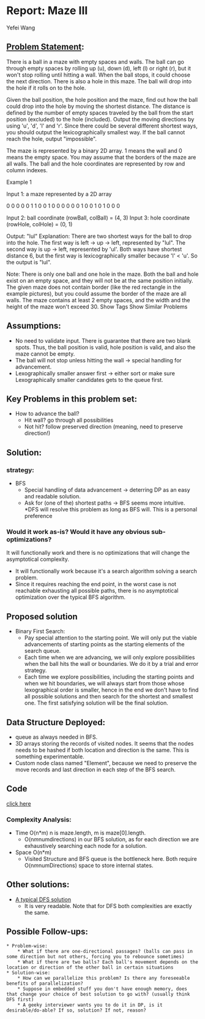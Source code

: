 # Report: Maze III

Yefei Wang

## [Problem Statement](https://leetcode.com/problems/the-maze-iii/#/description):
There is a ball in a maze with empty spaces and walls. The ball can go through empty spaces by rolling up (u), down (d), left (l) or right (r), but it won't stop rolling until hitting a wall. When the ball stops, it could choose the next direction. There is also a hole in this maze. The ball will drop into the hole if it rolls on to the hole.

Given the ball position, the hole position and the maze, find out how the ball could drop into the hole by moving the shortest distance. The distance is defined by the number of empty spaces traveled by the ball from the start position (excluded) to the hole (included). Output the moving directions by using 'u', 'd', 'l' and 'r'. Since there could be several different shortest ways, you should output the lexicographically smallest way. If the ball cannot reach the hole, output "impossible".

The maze is represented by a binary 2D array. 1 means the wall and 0 means the empty space. You may assume that the borders of the maze are all walls. The ball and the hole coordinates are represented by row and column indexes.

Example 1

Input 1: a maze represented by a 2D array

0 0 0 0 0
1 1 0 0 1
0 0 0 0 0
0 1 0 0 1
0 1 0 0 0

Input 2: ball coordinate (rowBall, colBall) = (4, 3)
Input 3: hole coordinate (rowHole, colHole) = (0, 1)

Output: "lul"
Explanation: There are two shortest ways for the ball to drop into the hole.
The first way is left -> up -> left, represented by "lul".
The second way is up -> left, represented by 'ul'.
Both ways have shortest distance 6, but the first way is lexicographically smaller because 'l' < 'u'. So the output is "lul".

Note:
There is only one ball and one hole in the maze.
Both the ball and hole exist on an empty space, and they will not be at the same position initially.
The given maze does not contain border (like the red rectangle in the example pictures), but you could assume the border of the maze are all walls.
The maze contains at least 2 empty spaces, and the width and the height of the maze won't exceed 30.
Show Tags
Show Similar Problems

## Assumptions:
* No need to validate input. There is guarantee that there are two blank spots. Thus, the ball position is valid, hole position is valid, and also the maze cannot be empty.
* The ball will not stop unless hitting the wall -> special handling for advancement.
* Lexographically smaller answer first -> either sort or make sure Lexographically smaller candidates gets to the queue first.

## Key Problems in this problem set:
* How to advance the ball?
	* Hit wall? go through all possibilities
	* Not hit? follow preserved direction (meaning, need to preserve direction!)

## Solution:

### strategy:
* BFS
	* Special handling of data advancement -> deterring DP as an easy and readable solution.
	* Ask for (one of the) shortest paths -> BFS seems more intuitive.
		*DFS will resolve this problem as long as BFS will. This is a personal preference

### Would it work as-is? Would it have any obvious sub-optimizations?
It will functionally work and there is no optimizations that will change the asymptotical complexity.
* It will functionally work because it's a search algorithm solving a search problem.
* Since it requires reaching the end point, in the worst case is not reachable exhausting all possible paths, there is no asymptotical optimization over the typical BFS algorithm.

## Proposed solution
* Binary First Search:
 	* Pay special attention to the starting point. We will only put the viable advancements of starting points as the starting elements of the search queue.
 	* Each time when we are advancing, we will only explore possibilities when the ball hits the wall or boundaries. We do it by a trial and error strategy.
 	* Each time we explore possibilities, including the starting points and when we hit boundaries, we will always start from those whose lexographical order is smaller, hence in the end we don't have to find all possible solutions and then search for the shortest and smallest one. The first satisfying solution will be the final solution.

## Data Structure Deployed:
* queue as always needed in BFS.
* 3D arrays storing the records of visited nodes. It seems that the nodes needs to be hashed if both location and direction is the same. This is something experimentable.
* Custom node class named "Element", because we need to preserve the move records and last direction in each step of the BFS search.


## Code

[click here](https://github.com/yefeiw/coding_exercise/blob/master/week8/src/MazeIII.java)


### Complexity Analysis:

* Time O(n*m) n is maze.length, m is maze[0].length.
 	* O(n*m*numdirections) in our BFS solution, as for each direction we are exhaustively searching each node for a solution.
* Space O(n*m)
 	* Visited Structure and BFS queue is the bottleneck here. Both require O(n*m*numDirections) space to store internal states.

## Other solutions:

* [A typical DFS solution](https://discuss.leetcode.com/topic/77074/clear-java-accepted-dfs-solution-with-explanation)
	* It is very readable. Note that for DFS both complexities are exactly the same.
## Possible Follow-ups:
	* Problem-wise:
		* What if there are one-directional passages? (balls can pass in some direction but not others, forcing you to rebounce sometimes)
		* What if there are two balls? Each ball's movement depends on the location or direction of the other ball in certain situations
	* Solution-wise:
		* How can we parallelize this problem? Is there any foreseeable benefits of parallelization?
		* Suppose in embedded stuff you don't have enough memory, does that change your choice of best solution to go with? (usually think DFS first)
		* A geeky interviewer wants you to do it in DP, is it desirable/do-able? If so, solution? If not, reason?



